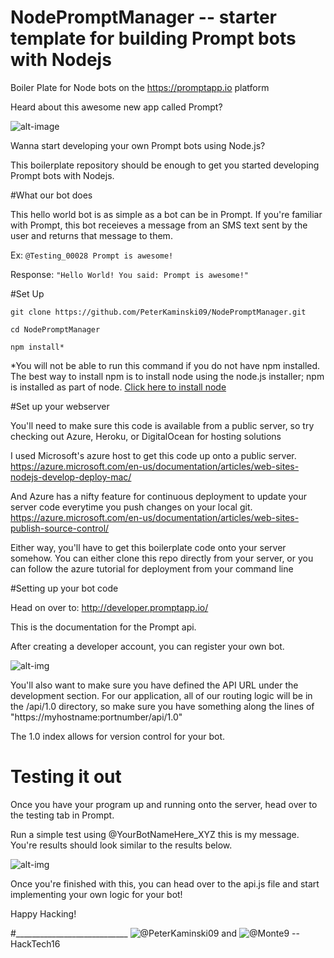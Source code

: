 # NodePromptManager -- starter template for building Prompt bots with Nodejs

Boiler Plate for Node bots on the https://promptapp.io platform

Heard about this awesome new app called Prompt? 

![alt-image](https://cloud.githubusercontent.com/assets/5935411/13377108/d54d2cce-dd81-11e5-9d9e-4bfd250e5a2d.JPEG)

Wanna start developing your own Prompt bots using Node.js? 

This boilerplate repository should be enough to get you started developing Prompt bots with Nodejs. 

#What our bot does

This hello world bot is as simple as a bot can be in Prompt. If you're familiar with Prompt, this bot receieves a message from an SMS text sent by the user and returns that message to them. 

Ex: ```@Testing_00028 Prompt is awesome!```

Response: ```"Hello World! You said: Prompt is awesome!"```

#Set Up

```git clone https://github.com/PeterKaminski09/NodePromptManager.git```

```cd NodePromptManager```

```npm install*```

*You will not be able to run this command if you do not have npm installed. The best way to install npm is to install node using the node.js installer; npm is installed as part of node. [Click here to install node](https://nodejs.org/en/)

#Set up your webserver

You'll need to make sure this code is available from a public server, so try checking out Azure, Heroku, or DigitalOcean for hosting solutions

I used Microsoft's azure host to get this code up onto a public server. 
https://azure.microsoft.com/en-us/documentation/articles/web-sites-nodejs-develop-deploy-mac/

And Azure has a nifty feature for continuous deployment to update your server code everytime you push changes on your local git. 
https://azure.microsoft.com/en-us/documentation/articles/web-sites-publish-source-control/

Either way, you'll have to get this boilerplate code onto your server somehow. You can either clone this repo directly from your server, or you can follow the azure tutorial for deployment from your command line

#Setting up your bot code

Head on over to: http://developer.promptapp.io/

This is the documentation for the Prompt api. 

After creating a developer account, you can register your own bot.

![alt-img](https://cloud.githubusercontent.com/assets/5935411/13376998/8082e3b2-dd7e-11e5-8aca-833195a43d64.JPEG)

You'll also want to make sure you have defined the API URL under the development section. For our application, all of our routing logic will be in the /api/1.0 directory, 
so make sure you have something along the lines of "https://myhostname:portnumber/api/1.0"

The 1.0 index allows for version control for your bot. 

# Testing it out

Once you have your program up and running onto the server, head over to the testing tab in Prompt. 

Run a simple test using @YourBotNameHere_XYZ this is my message. You're results should look similar to the results below. 

![alt-img](https://cloud.githubusercontent.com/assets/5935411/13377053/9bd1b0de-dd7f-11e5-999d-0bee0fdaf046.JPEG)

Once you're finished with this, you can head over to the api.js file and start implementing your own logic for your bot! 

Happy Hacking!

#____________________________
![@PeterKaminski09](http://github.com/peterkaminski09) and ![@Monte9](http://github.com/monte9) -- HackTech16
